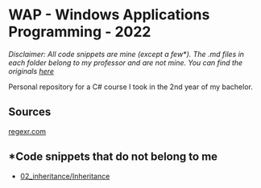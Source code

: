 # WAP - Windows Applications Programming - 2022
_Disclaimer: All code snippets are mine (except a few*). The .md files in each folder belong to my professor and are *not* mine. You can find the originals [here](https://github.com/liviucotfas/ase-windows-applications-programming)_

Personal repository for a C# course I took in the 2nd year of my bachelor.
## Sources

[regexr.com](https://regexr.com/)

## *Code snippets that do not belong to me
- [02_inheritance/Inheritance](https://github.com/andreea-burada/wap_2022/tree/main/github_self_study/02_inheritance/Inheritance)


